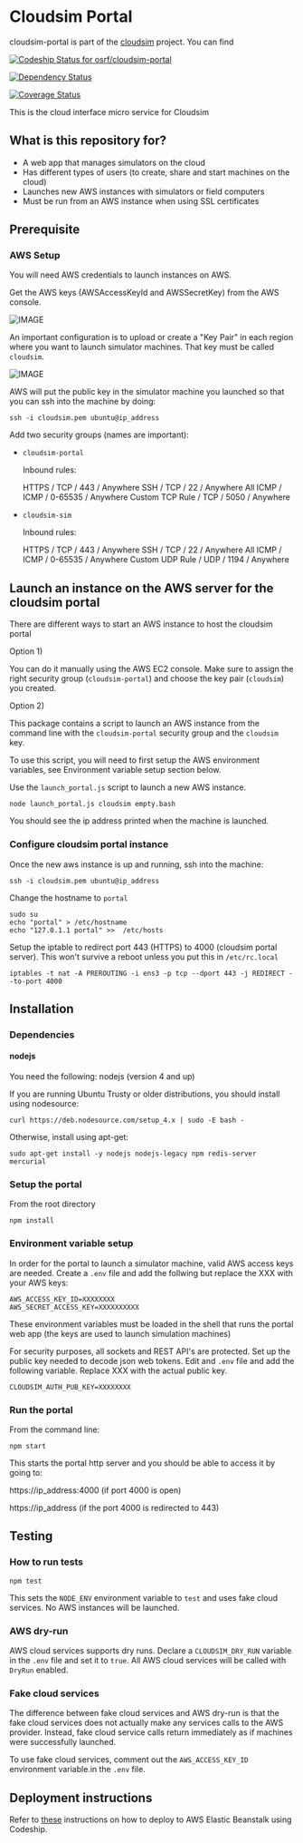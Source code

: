 # Cloudsim Portal

cloudsim-portal is part of the [cloudsim](https://bitbucket.org/osrf/cloudsim) project.
You can find

[ ![Codeship Status for osrf/cloudsim-portal](https://codeship.com/projects/915a1070-0a4d-0134-bce0-06f29080c625/status?branch=default)](https://codeship.com/projects/155557)

[![Dependency Status](https://www.versioneye.com/user/projects/57ca2d8c939fc600508e90a4/badge.svg?style=flat-square)](https://www.versioneye.com/user/projects/57ca2d8c939fc600508e90a4)

[![Coverage Status](https://coveralls.io/repos/bitbucket/osrf/cloudsim-portal/badge.svg?branch=default)](https://coveralls.io/bitbucket/osrf/cloudsim-portal?branch=default)

This is the cloud interface micro service for Cloudsim

## What is this repository for? ##

* A web app that manages simulators on the cloud
* Has different types of users (to create, share and start machines on the cloud)
* Launches new AWS instances with simulators or field computers
* Must be run from an AWS instance when using SSL certificates

## Prerequisite ##

### AWS Setup ###

You will need AWS credentials to launch instances on AWS.

Get the AWS keys (AWSAccessKeyId and AWSSecretKey) from the AWS console.

![IMAGE](aws_keys.png)

An important configuration is to upload or create a "Key Pair" in each
region where you want to launch simulator machines. That key must be called `cloudsim`.

![IMAGE](cloudsim_key.png)

AWS will put the public key in the simulator machine you launched so that you
can ssh into the machine by doing:

    ssh -i cloudsim.pem ubuntu@ip_address

Add two security groups (names are important):

* `cloudsim-portal`

  Inbound rules:

    HTTPS / TCP / 443 / Anywhere
    SSH  / TCP / 22 / Anywhere
    All ICMP / ICMP / 0-65535 / Anywhere
    Custom TCP Rule / TCP / 5050 / Anywhere


* `cloudsim-sim`

  Inbound rules:

    HTTPS / TCP / 443 / Anywhere
    SSH  / TCP / 22 / Anywhere
    All ICMP / ICMP / 0-65535 / Anywhere
    Custom UDP Rule  / UDP / 1194 / Anywhere

## Launch an instance on the AWS server for the cloudsim portal ##

There are different ways to start an AWS instance to host the cloudsim portal

Option 1)

You can do it manually using the AWS EC2 console. Make sure to assign the
right security group (`cloudsim-portal`) and choose the key pair (`cloudsim`) you created.


Option 2)

This package contains a script to launch an AWS instance from the command line
with the `cloudsim-portal` security group and the `cloudsim` key.

To use this script, you will need to first setup the AWS environment variables,
see Environment variable setup section below.

Use the `launch_portal.js` script to launch a new AWS instance.

    node launch_portal.js cloudsim empty.bash

You should see the ip address printed when the machine is launched.

### Configure cloudsim portal instance ###

Once the new aws instance is up and running, ssh into the machine:

    ssh -i cloudsim.pem ubuntu@ip_address

Change the hostname to `portal`

    sudo su
    echo "portal" > /etc/hostname
    echo "127.0.1.1 portal" >>  /etc/hosts


Setup the iptable to redirect port 443 (HTTPS) to 4000 (cloudsim portal server).
This won't survive a reboot unless you put this in
`/etc/rc.local`

    iptables -t nat -A PREROUTING -i ens3 -p tcp --dport 443 -j REDIRECT --to-port 4000

## Installation ##

### Dependencies ###

#### nodejs ####

You need the following: nodejs (version 4 and up)

If you are running Ubuntu Trusty or older distributions, you should install using nodesource:

    curl https://deb.nodesource.com/setup_4.x | sudo -E bash -

Otherwise, install using apt-get:

    sudo apt-get install -y nodejs nodejs-legacy npm redis-server mercurial

### Setup the portal ###

From the root directory

    npm install

### Environment variable setup ###

In order for the portal to launch a simulator machine, valid AWS access keys are needed. Create a `.env` file and add the follwing but replace the XXX with your AWS keys:

    AWS_ACCESS_KEY_ID=XXXXXXXX
    AWS_SECRET_ACCESS_KEY=XXXXXXXXXX

These environment variables must be loaded in the shell that runs the portal web app (the keys are used to launch
 simulation machines)


For security purposes, all sockets and REST API's are protected. Set up the public key needed to decode json web tokens. Edit and `.env` file and add the following variable. Replace XXX with the actual public key.

    CLOUDSIM_AUTH_PUB_KEY=XXXXXXXX


### Run the portal ###

From the command line:

    npm start

This starts the portal http server and you should be able to access it by going
to:

https://ip_address:4000 (if port 4000 is open)

https://ip_address (if the port 4000 is redirected to 443)

## Testing ##

### How to run tests ###

    npm test

This sets the `NODE_ENV` environment variable to `test` and uses fake cloud services.
No AWS instances will be launched.

### AWS dry-run ###

AWS cloud services supports dry runs. Declare a `CLOUDSIM_DRY_RUN` variable in the `.env` file and set it to `true`. All AWS cloud services will be called with `DryRun` enabled.

### Fake cloud services ###

The difference between fake cloud services and AWS dry-run is that the fake cloud services does not actually make any services calls to the AWS provider. Instead, fake cloud service calls return immediately as if machines were successfully launched.

To use fake cloud services, comment out the `AWS_ACCESS_KEY_ID` environment variable.in the `.env` file.

## Deployment instructions ##

Refer to [these](https://bitbucket.org/osrf/cloudsim/wiki/Deployment)
instructions on how to deploy to AWS Elastic Beanstalk using Codeship.

